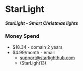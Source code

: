 # StarLight
##### StarLight - Smart Christmas lights


### Money Spend
 * $18.34 - domain 2 years 
 * $4.99/month - email 
    - support@starlighthub.com
    - (StarLight13)
